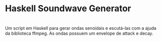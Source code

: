 # Haskell Soundwave Generator
#
Um script em Haskell para gerar ondas senoidais e escutá-las com a ajuda da biblioteca ffmpeg. As ondas possuem um envelope de attack e decay.
